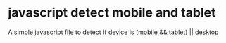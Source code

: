 # javascript detect mobile and tablet

A simple javascript file to detect if device is (mobile && tablet) || desktop
